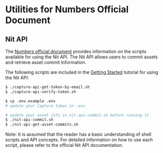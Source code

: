 # Utilities for Numbers Official Document

## Nit API

The [Numbers official document](https://docs.numbersprotocol.io/) provides information on the scripts available for using the Nit API. The Nit API allows users to commit assets and retrieve asset commit information.

The following scripts are included in the [Getting Started](https://docs.numbersprotocol.io/developers/nit-git-for-media-files/getting-started#use-nit-api) tutorial for using the Nit API:

```sh
$ ./capture-api-get-token-by-email.sh
$ ./capture-api-verify-token.sh

$ cp .env.example .env
# update your Capture token in .env

# update your asset info in nit-api-commit.sh before running it
$ ./nit-api-commit.sh
$ ./nit-api-get-asset-commits.sh
```

Note: It is assumed that the reader has a basic understanding of shell scripts and API concepts. For detailed information on how to use each script, please refer to the official Nit API documentation.